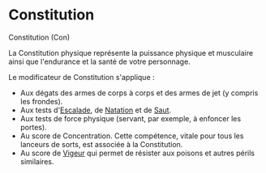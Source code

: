 # Constitution  

Constitution (Con)  

La Constitution physique représente la puissance physique et musculaire ainsi que l'endurance et la santé de votre personnage.  

Le modificateur de Constitution s'applique :  
- Aux dégats des armes de corps à corps et des armes de jet (y compris les frondes).  
- Aux tests d'[Escalade](), de [Natation]() et de [Saut]().  
- Aux tests de force physique (servant, par exemple, à enfoncer les portes).  
- Au score de Concentration. Cette compétence, vitale pour tous les lanceurs de sorts, est associée à la Constitution.  
- Au score de [Vigeur]() qui permet de résister aux poisons et autres périls similaires.  
